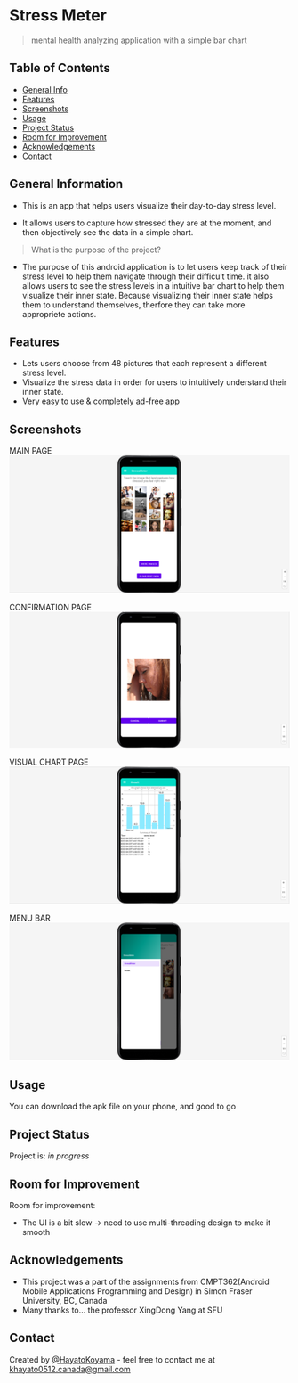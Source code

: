 # Stress Meter
> mental health analyzing application with a simple bar chart


## Table of Contents
* [General Info](#general-information)
* [Features](#features)
* [Screenshots](#screenshots)
* [Usage](#usage)
* [Project Status](#project-status)
* [Room for Improvement](#room-for-improvement)
* [Acknowledgements](#acknowledgements)
* [Contact](#contact)
<!-- * [License](#license) -->

<!--  what is it? for what ? and how??  -->
## General Information

- This is an app that helps users visualize their day-to-day stress level.

- It allows users to capture how stressed they are at the moment, and then objectively see the data in a simple chart. 

> What is the purpose of the project?
- The purpose of this android application is to let users keep track of their stress level to help them navigate through their difficult time. it also allows users to see the stress levels in a intuitive bar chart to help them visualize their inner state. Because visualizing their inner state helps them to understand themselves, therfore they can take more appropriete actions.

## Features
- Lets users choose from 48 pictures that each represent a different stress level.
- Visualize the stress data in order for users to intuitively understand their inner state.
- Very easy to use & completely ad-free app


## Screenshots

MAIN PAGE
![Example screenshot1](./images/SS1.png)

CONFIRMATION PAGE
![Example screenshot1](./images/SS2.png)

VISUAL CHART PAGE
![Example screenshot1](./images/SS3.png)

MENU BAR
![Example screenshot1](./images/SS4.png)
<!-- If you have screenshots you'd like to share, include them here. -->


## Usage
You can download the apk file on your phone, and good to go


## Project Status
Project is: _in progress_


## Room for Improvement

Room for improvement:

- The UI is a bit slow -> need to use multi-threading design to make it smooth



## Acknowledgements


- This project was a part of the assignments from CMPT362(Android Mobile Applications Programming and Design) in Simon Fraser University, BC, Canada 
- Many thanks to... the professor XingDong Yang at SFU


## Contact
Created by [@HayatoKoyama](https://github.com/Hayato0512) - feel free to contact me at khayato0512.canada@gmail.com


<!-- Optional -->
<!-- ## License -->
<!-- This project is open source and available under the [... License](). -->

<!-- You don't have to include all sections - just the one's relevant to your project -->
